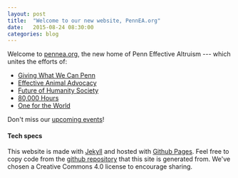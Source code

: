 ```yaml
---
layout: post
title:  "Welcome to our new website, PennEA.org"
date:   2015-08-24 08:30:00
categories: blog
---
```

Welcome to [pennea.org](/), the new home of Penn Effective Altruism --- which unites the efforts of:

- [Giving What We Can Penn](/gwwc)
- [Effective Animal Advocacy](/animals)
- [Future of Humanity Society](/fhs)
- [80,000 Hours](/80k-hours)
- [One for the World](/one-for-the-world)

Don't miss our [upcoming events](/events)!

#### Tech specs
This website is made with [Jekyll](http://jekyllrb.com) and hosted with [Github Pages](https://pages.github.com/).
Feel free to copy code from the [github repository](https://github.com/pennea/pennea.github.io) that this site is generated from.
We've chosen a Creative Commons 4.0 license to encourage sharing.
